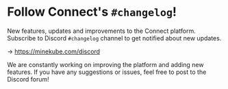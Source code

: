 # Follow Connect's `#changelog`!

New features, updates and improvements to the Connect platform.
Subscribe to Discord `#changelog` channel to get notified about new updates.

-> https://minekube.com/discord

We are constantly working on improving the platform and adding new features.
If you have any suggestions or issues, feel free to post to the Discord forum!